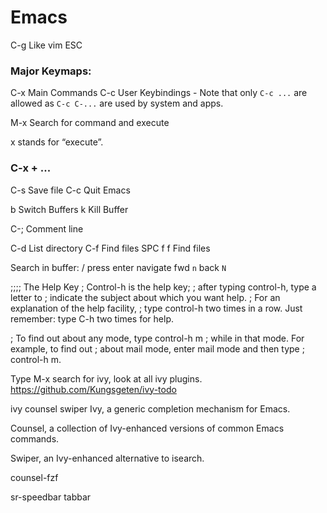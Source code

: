 
# Emacs
C-g  Like vim ESC

### Major Keymaps: ###
C-x  Main Commands
C-c  User Keybindings
    - Note that only `C-c ...` are allowed as `C-c C-...` are used by system and apps.

M-x  Search for command and execute

x stands for “execute”.

### C-x + ... ###

C-s  Save file
C-c  Quit Emacs

b    Switch Buffers
k    Kill Buffer

C-;  Comment line



C-d  List directory
C-f  Find files
SPC f f  Find files




Search in buffer:
/<search-term>  press enter
navigate fwd `n` back `N`


;;;; The Help Key
; Control-h is the help key;
; after typing control-h, type a letter to
; indicate the subject about which you want help.
; For an explanation of the help facility,
; type control-h two times in a row.
Just remember: type C-h two times for help.

; To find out about any mode, type control-h m
; while in that mode.  For example, to find out
; about mail mode, enter mail mode and then type
; control-h m.


Type M-x search for ivy, look at all ivy plugins.
https://github.com/Kungsgeten/ivy-todo


ivy counsel swiper
Ivy, a generic completion mechanism for Emacs.

Counsel, a collection of Ivy-enhanced versions of common Emacs commands.

Swiper, an Ivy-enhanced alternative to isearch.

counsel-fzf



sr-speedbar
tabbar
